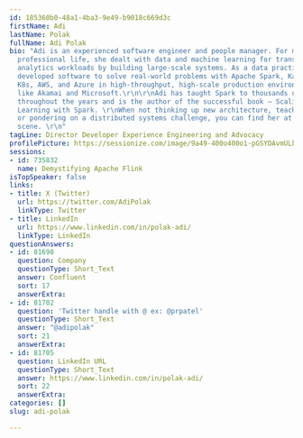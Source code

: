 ```yaml
---
id: 185360b0-48a1-4ba3-9e49-b9018c669d3c
firstName: Adi
lastName: Polak
fullName: Adi Polak
bio: "Adi is an experienced software engineer and people manager. For most of her
  professional life, she dealt with data and machine learning for transactional and
  analytics workloads by building large-scale systems. As a data practitioner, she
  developed software to solve real-world problems with Apache Spark, Kafka, HDFS,
  K8s, AWS, and Azure in high-throughput, high-scale production environments for companies
  like Akamai and Microsoft.\r\n\r\nAdi has taught Spark to thousands of students
  throughout the years and is the author of the successful book — Scaling Machine
  Learning with Spark. \r\nWhen not thinking up new architecture, teaching new tech
  or pondering on a distributed systems challenge, you can find her at the local cultural
  scene. \r\n"
tagLine: Director Developer Experience Engineering and Advocacy
profilePicture: https://sessionize.com/image/9a49-400o400o1-pGSYDAvmULb6QzCiPoycH8.jpg
sessions:
- id: 735832
  name: Demystifying Apache Flink
isTopSpeaker: false
links:
- title: X (Twitter)
  url: https://twitter.com/AdiPolak
  linkType: Twitter
- title: LinkedIn
  url: https://www.linkedin.com/in/polak-adi/
  linkType: LinkedIn
questionAnswers:
- id: 81698
  question: Company
  questionType: Short_Text
  answer: Confluent
  sort: 17
  answerExtra:
- id: 81702
  question: 'Twitter handle with @ ex: @prpatel'
  questionType: Short_Text
  answer: "@adipolak"
  sort: 21
  answerExtra:
- id: 81705
  question: LinkedIn URL
  questionType: Short_Text
  answer: https://www.linkedin.com/in/polak-adi/
  sort: 22
  answerExtra:
categories: []
slug: adi-polak

---
```

